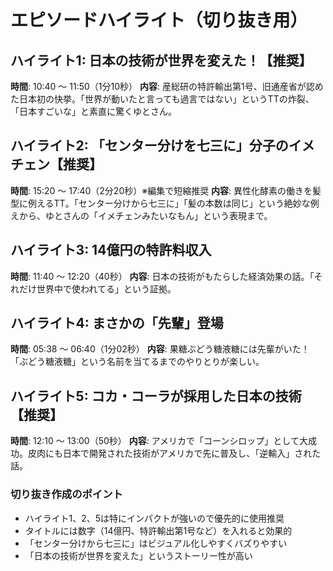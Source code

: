 # エピソードハイライト（切り抜き用）

## ハイライト1: 日本の技術が世界を変えた！【推奨】
**時間**: 10:40 ～ 11:50（1分10秒）
**内容**: 産総研の特許輸出第1号、旧通産省が認めた日本初の快挙。「世界が動いたと言っても過言ではない」というTTの炸裂、「日本すごいな」と素直に驚くゆとさん。

## ハイライト2: 「センター分けを七三に」分子のイメチェン【推奨】
**時間**: 15:20 ～ 17:40（2分20秒）※編集で短縮推奨
**内容**: 異性化酵素の働きを髪型に例えるTT。「センター分けから七三に」「髪の本数は同じ」という絶妙な例えから、ゆとさんの「イメチェンみたいなもん」という表現まで。

## ハイライト3: 14億円の特許料収入
**時間**: 11:40 ～ 12:20（40秒）
**内容**: 日本の技術がもたらした経済効果の話。「それだけ世界中で使われてる」という証拠。

## ハイライト4: まさかの「先輩」登場
**時間**: 05:38 ～ 06:40（1分02秒）
**内容**: 果糖ぶどう糖液糖には先輩がいた！「ぶどう糖液糖」という名前を当てるまでのやりとりが楽しい。

## ハイライト5: コカ・コーラが採用した日本の技術【推奨】
**時間**: 12:10 ～ 13:00（50秒）
**内容**: アメリカで「コーンシロップ」として大成功。皮肉にも日本で開発された技術がアメリカで先に普及し、「逆輸入」された話。

### 切り抜き作成のポイント
- ハイライト1、2、5は特にインパクトが強いので優先的に使用推奨
- タイトルには数字（14億円、特許輸出第1号など）を入れると効果的
- 「センター分けから七三に」はビジュアル化しやすくバズりやすい
- 「日本の技術が世界を変えた」というストーリー性が高い